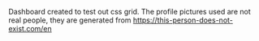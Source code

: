 Dashboard created to test out css grid. The profile pictures used are not real people, they are generated from https://this-person-does-not-exist.com/en
